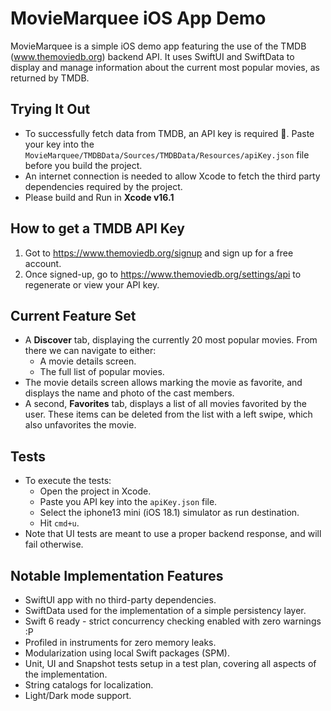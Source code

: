 # MovieMarquee iOS App Demo

MovieMarquee is a simple iOS demo app featuring the use of the TMDB (www.themoviedb.org) backend API.
It uses SwiftUI and SwiftData to display and manage information about the current most popular movies, as returned by TMDB.

## Trying It Out

- To successfully fetch data from TMDB, an API key is required 🚨.
  Paste your key into the `MovieMarquee/TMDBData/Sources/TMDBData/Resources/apiKey.json` file before you build the project.
- An internet connection is needed to allow Xcode to fetch the third party dependencies required by the project.
- Please build and Run in **Xcode  v16.1** 
  
## How to get a TMDB API Key

1. Got to https://www.themoviedb.org/signup and sign up for a free account.
2. Once signed-up, go to https://www.themoviedb.org/settings/api to regenerate or view your API key.

## Current Feature Set

- A **Discover** tab, displaying the currently 20 most popular movies. From there we can navigate to either:
    - A movie details screen.
    - The full list of popular movies.
- The movie details screen allows marking the movie as favorite, and displays the name and photo of the cast members.
- A second, **Favorites** tab, displays a list of all movies favorited by the user. These items can be deleted from the list with a left swipe, which also unfavorites the movie.

## Tests

- To execute the tests:
    - Open the project in Xcode.
    - Paste you API key into the `apiKey.json` file.
    - Select the iphone13 mini (iOS 18.1) simulator as run destination.
    - Hit `cmd+u`.
- Note that UI tests are meant to use a proper backend response, and will fail otherwise.

## Notable Implementation Features

- SwiftUI app with no third-party dependencies.
- SwiftData used for the implementation of a simple persistency layer. 
- Swift 6 ready - strict concurrency checking enabled with zero warnings :P
- Profiled in instruments for zero memory leaks.
- Modularization using local Swift packages (SPM).
- Unit, UI and Snapshot tests setup in a test plan, covering all aspects of the implementation.
- String catalogs for localization.
- Light/Dark mode support.
